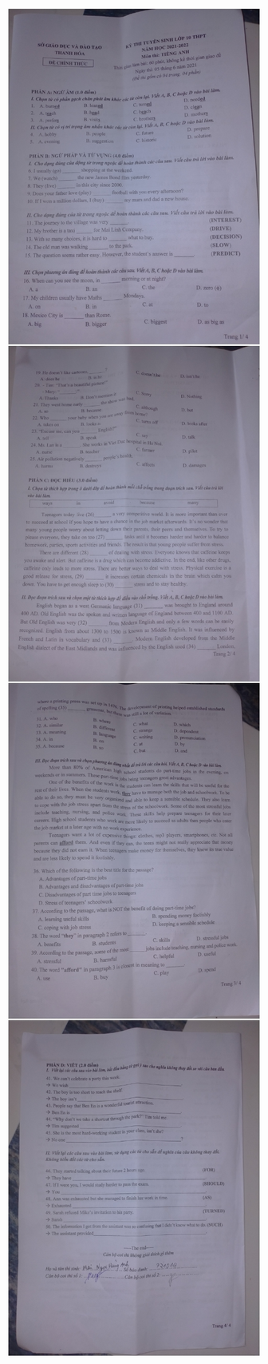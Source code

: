 [![ef7b16e3bf514a0f1340.jpg](https://github.com/uploadimagefree/2021/blob/main/ef7b16e3bf514a0f1340.jpg?raw=true)](https://github.com/uploadimagefree/2021/blob/main/ef7b16e3bf514a0f1340.jpg?raw=true)
[![12bda42d0d9ff8c1a18e.jpg](https://github.com/uploadimagefree/2021/blob/main/12bda42d0d9ff8c1a18e.jpg?raw=true)](https://github.com/uploadimagefree/2021/blob/main/12bda42d0d9ff8c1a18e.jpg?raw=true)
[![ed7464fbcd4938176158.jpg](https://github.com/uploadimagefree/2021/blob/main/ed7464fbcd4938176158.jpg?raw=true)](https://github.com/uploadimagefree/2021/blob/main/ed7464fbcd4938176158.jpg?raw=true)
[![bb36ddbd740f8151d81e.jpg](https://github.com/uploadimagefree/2021/blob/main/bb36ddbd740f8151d81e.jpg?raw=true)](https://github.com/uploadimagefree/2021/blob/main/bb36ddbd740f8151d81e.jpg?raw=true)

